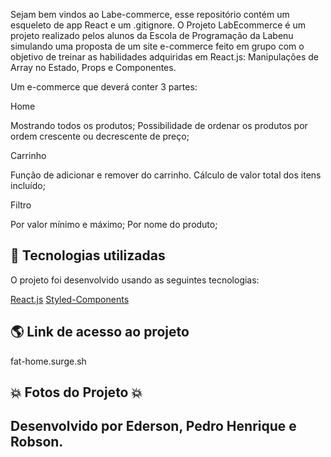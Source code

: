 Sejam bem vindos ao Labe-commerce, esse repositório contém um esqueleto de app React e um .gitignore.
O Projeto LabEcommerce é um projeto realizado pelos alunos da Escola de Programação da Labenu simulando uma proposta de um site e-commerce feito em grupo com o objetivo de treinar as habilidades adquiridas em React.js: Manipulações de Array no Estado, Props e Componentes.

Um e-commerce que deverá conter 3 partes:

Home

Mostrando todos os produtos;
Possibilidade de ordenar os produtos por ordem crescente ou decrescente de preço;

Carrinho

Função de adicionar e remover do carrinho. Cálculo de valor total dos itens incluído;

Filtro

Por valor mínimo e máximo;
Por nome do produto;

## 🚀 Tecnologias utilizadas
O projeto foi desenvolvido usando as seguintes tecnologias:

[React.js](https://pt-br.reactjs.org/docs/getting-started.html)
[Styled-Components](https://styled-components.com/docs)

## 🌎 Link de  acesso ao projeto
fat-home.surge.sh

## :boom: Fotos do Projeto :boom:



## Desenvolvido por Ederson, Pedro Henrique e Robson.